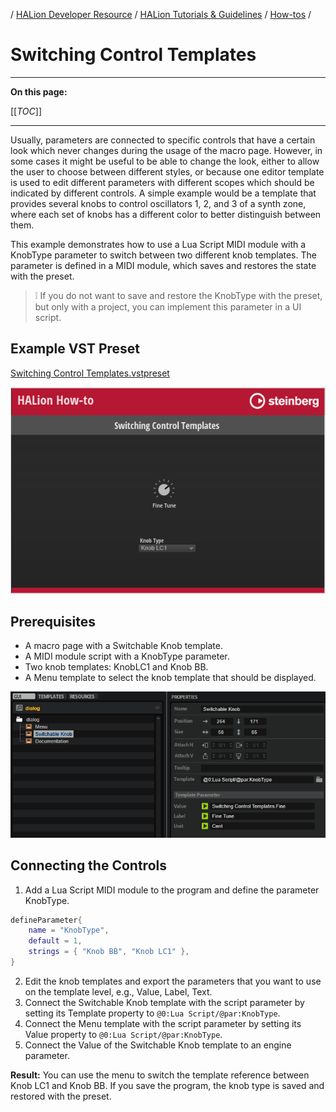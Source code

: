 / [HALion Developer Resource](../../HALion-Developer-Resource.md) / [HALion Tutorials & Guidelines](./HALion-Tutorials-Guidelines.md) / [How-tos](./How-tos.md) /

# Switching Control Templates

---

**On this page:**

[[_TOC_]]

---

Usually, parameters are connected to specific controls that have a certain look which never changes during the usage of the macro page. However, in some cases it might be useful to be able to change the look, either to allow the user to choose between different styles, or because one editor template is used to edit different parameters with different scopes which should be indicated by different controls. A simple example would be a template that provides several knobs to control oscillators 1, 2, and 3 of a synth zone, where each set of knobs has a different color to better distinguish between them.

This example demonstrates how to use a Lua Script MIDI module with a KnobType parameter to switch between two different knob templates. The parameter is defined in a MIDI module, which saves and restores the state with the preset. 

>&#10069; If you do not want to save and restore the KnobType with the preset, but only with a project, you can implement this parameter in a UI script.

## Example VST Preset

[Switching Control Templates.vstpreset](../vstpresets/Switching%20Control%20Templates.vstpreset)

![Switching Control Templates](../images/Switching-Control-Templates.png)

## Prerequisites

* A macro page with a Switchable Knob template.
* A MIDI module script with a KnobType parameter.
* Two knob templates: KnobLC1 and Knob BB.
* A Menu template to select the knob template that should be displayed.

![Switcing Control Templates GUI Tree](../images/Switching-Control-Templates-GUI-Tree.png)

## Connecting the Controls

1. Add a Lua Script MIDI module to the program and define the parameter KnobType.

```lua
defineParameter{
    name = "KnobType",
    default = 1,
    strings = { "Knob BB", "Knob LC1" },
}
```

2. Edit the knob templates and export the parameters that you want to use on the template level, e.g., Value, Label, Text.
2. Connect the Switchable Knob template with the script parameter by setting its Template property to ``@0:Lua Script/@par:KnobType``.
2. Connect the Menu template with the script parameter by setting its Value property to ``@0:Lua Script/@par:KnobType``.
2. Connect the Value of the Switchable Knob template to an engine parameter.

**Result:** You can use the menu to switch the template reference between Knob LC1 and Knob BB. If you save the program,
the knob type is saved and restored with the preset.
